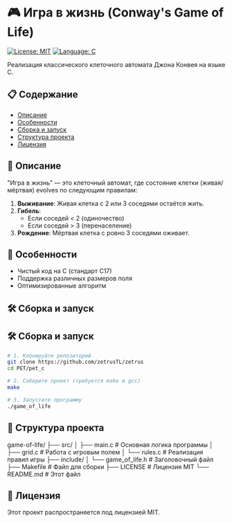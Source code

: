 # 🎮 Игра в жизнь (Conway's Game of Life)

[![License: MIT](https://img.shields.io/badge/License-MIT-yellow.svg)](https://opensource.org/licenses/MIT)
[![Language: C](https://img.shields.io/badge/Language-C-blue.svg)](https://en.wikipedia.org/wiki/C_(programming_language))

Реализация классического клеточного автомата Джона Конвея на языке C.

## 📋 Содержание
- [Описание](#-описание)
- [Особенности](#-особенности)
- [Сборка и запуск](#-сборка-и-запуск)
- [Структура проекта](#-структура-проекта)
- [Лицензия](#-лицензия)

## 🌟 Описание

"Игра в жизнь" — это клеточный автомат, где состояние клетки (живая/мёртвая) evolves по следующим правилам:

1. **Выживание**: Живая клетка с 2 или 3 соседями остаётся жить.
2. **Гибель**: 
   - Если соседей < 2 (одиночество)
   - Если соседей > 3 (перенаселение)
3. **Рождение**: Мёртвая клетка с ровно 3 соседями оживает.

## 🚀 Особенности

- Чистый код на C (стандарт C17)
- Поддержка различных размеров поля
- Оптимизированные алгоритм

## 🛠 Сборка и запуск

## 🛠 Сборка и запуск

```bash
# 1. Клонируйте репозиторий
git clone https://github.com/zetrusTL/zetrus
cd PET/pet_c

# 2. Соберите проект (требуется make и gcc)
make

# 3. Запустите программу
./game_of_life
```
## 📂 Структура проекта
game-of-life/
├── src/
│   ├── main.c          # Основная логика программы
│   ├── grid.c          # Работа с игровым полем
│   └── rules.c         # Реализация правил игры
├── include/
│   └── game_of_life.h  # Заголовочный файл
├── Makefile            # Файл для сборки
├── LICENSE             # Лицензия MIT
└── README.md           # Этот файл

## 📜 Лицензия
Этот проект распространяется под лицензией MIT. 